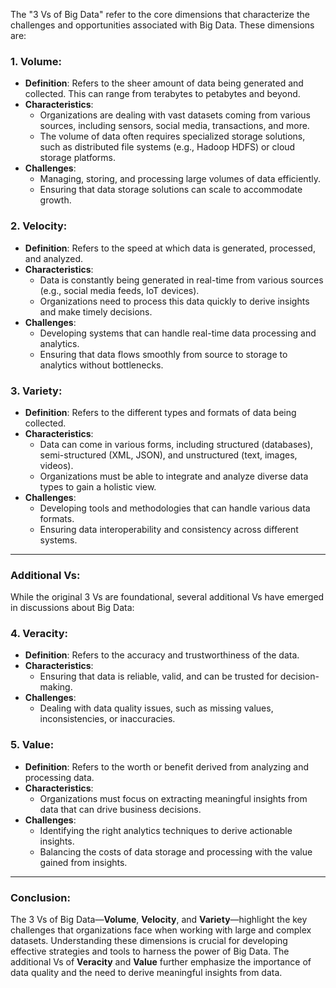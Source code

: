 The "3 Vs of Big Data" refer to the core dimensions that characterize the challenges and opportunities associated with Big Data. These dimensions are:

### 1. **Volume**:
- **Definition**: Refers to the sheer amount of data being generated and collected. This can range from terabytes to petabytes and beyond.
- **Characteristics**:
  - Organizations are dealing with vast datasets coming from various sources, including sensors, social media, transactions, and more.
  - The volume of data often requires specialized storage solutions, such as distributed file systems (e.g., Hadoop HDFS) or cloud storage platforms.
- **Challenges**:
  - Managing, storing, and processing large volumes of data efficiently.
  - Ensuring that data storage solutions can scale to accommodate growth.

### 2. **Velocity**:
- **Definition**: Refers to the speed at which data is generated, processed, and analyzed.
- **Characteristics**:
  - Data is constantly being generated in real-time from various sources (e.g., social media feeds, IoT devices).
  - Organizations need to process this data quickly to derive insights and make timely decisions.
- **Challenges**:
  - Developing systems that can handle real-time data processing and analytics.
  - Ensuring that data flows smoothly from source to storage to analytics without bottlenecks.

### 3. **Variety**:
- **Definition**: Refers to the different types and formats of data being collected.
- **Characteristics**:
  - Data can come in various forms, including structured (databases), semi-structured (XML, JSON), and unstructured (text, images, videos).
  - Organizations must be able to integrate and analyze diverse data types to gain a holistic view.
- **Challenges**:
  - Developing tools and methodologies that can handle various data formats.
  - Ensuring data interoperability and consistency across different systems.

---

### Additional Vs:

While the original 3 Vs are foundational, several additional Vs have emerged in discussions about Big Data:

### 4. **Veracity**:
- **Definition**: Refers to the accuracy and trustworthiness of the data.
- **Characteristics**:
  - Ensuring that data is reliable, valid, and can be trusted for decision-making.
- **Challenges**:
  - Dealing with data quality issues, such as missing values, inconsistencies, or inaccuracies.

### 5. **Value**:
- **Definition**: Refers to the worth or benefit derived from analyzing and processing data.
- **Characteristics**:
  - Organizations must focus on extracting meaningful insights from data that can drive business decisions.
- **Challenges**:
  - Identifying the right analytics techniques to derive actionable insights.
  - Balancing the costs of data storage and processing with the value gained from insights.

---

### Conclusion:

The 3 Vs of Big Data—**Volume**, **Velocity**, and **Variety**—highlight the key challenges that organizations face when working with large and complex datasets. Understanding these dimensions is crucial for developing effective strategies and tools to harness the power of Big Data. The additional Vs of **Veracity** and **Value** further emphasize the importance of data quality and the need to derive meaningful insights from data.
